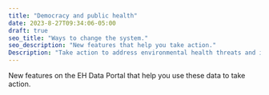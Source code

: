 ```yaml
---
title: "Democracy and public health"
date: 2023-8-27T09:34:06-05:00
draft: true
seo_title: "Ways to change the system."
seo_description: "New features that help you take action."
Description: "Take action to address environmental health threats and inequalities."
---
```


New features on the EH Data Portal that help you use these data to take action.